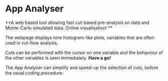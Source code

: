 # App Analyser

**A web based tool allowing fast cut-based pre-analysis on data and Monte-Carlo simulated data.  Online visualisation!
**

The webpage displays nine histogram-like plots, variables that are often used in cut-flow analysis.  

Cuts can be performed with the cursor on one variable and the behaviour of the other variables is seen immediately.  **Have a go!**

The App Analyser can simplify and speed-up the selection of cuts, before the usual coding procedure.

